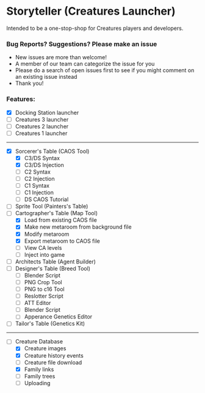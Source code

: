 # Storyteller (Creatures Launcher)

Intended to be a one-stop-shop for Creatures players and developers.

### Bug Reports? Suggestions? Please make an issue
- New issues are more than welcome!
- A member of our team can categorize the issue for you
- Please do a search of open issues first to see if you might comment on an existing issue instead
- Thank you!


### Features:
- [X] Docking Station launcher
- [ ] Creatures 3 launcher
- [ ] Creatures 2 launcher
- [ ] Creatures 1 launcher
---
- [X] Sorcerer's Table (CAOS Tool)
  - [X] C3/DS Syntax
  - [X] C3/DS Injection
  - [ ] C2 Syntax
  - [ ] C2 Injection
  - [ ] C1 Syntax
  - [ ] C1 Injection
  - [ ] DS CAOS Tutorial
- [ ] Sprite Tool (Painters's Table)
- [ ] Cartographer's Table (Map Tool)
  - [X] Load from existing CAOS file
  - [X] Make new metaroom from background file
  - [X] Modify metaroom
  - [X] Export metaroom to CAOS file
  - [ ] View CA levels
  - [ ] Inject into game
- [ ] Architects Table (Agent Builder)
- [ ] Designer's Table (Breed Tool) 
  - [ ] Blender Script
  - [ ] PNG Crop Tool
  - [ ] PNG to c16 Tool
  - [ ] Reslotter Script
  - [ ] ATT Editor
  - [ ] Blender Script
  - [ ] Apperance Genetics Editor
- [ ] Tailor's Table (Genetics Kit)
---
- [ ] Creature Database
  - [X] Creature images
  - [X] Creature history events
  - [ ] Creature file download
  - [X] Family links
  - [ ] Family trees
  - [ ] Uploading
